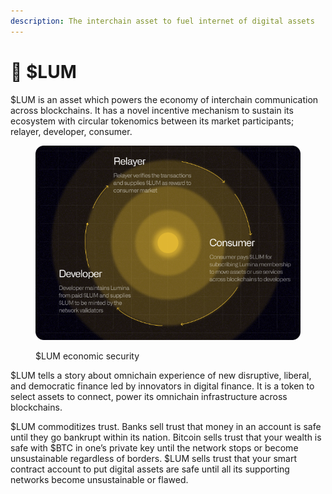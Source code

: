 ```yaml
---
description: The interchain asset to fuel internet of digital assets
---
```


# 🔶 $LUM

$LUM is an asset which powers the economy of interchain communication across blockchains. It has a novel incentive mechanism to sustain its ecosystem with circular tokenomics between its market participants; relayer, developer, consumer.&#x20;

<figure><img src="../.gitbook/assets/lum-tokenomics.png" alt=""><figcaption><p>$LUM economic security</p></figcaption></figure>

$LUM tells a story about omnichain experience of new disruptive, liberal, and democratic finance led by innovators in digital finance. It is a token to select assets to connect, power its omnichain infrastructure across blockchains.

$LUM commoditizes trust. Banks sell trust that money in an account is safe until they go bankrupt within its nation. Bitcoin sells trust that your wealth is safe with $BTC in one’s private key until the network stops or become unsustainable regardless of borders. $LUM sells trust that your smart contract account to put digital assets are safe until all its supporting networks become unsustainable or flawed.



